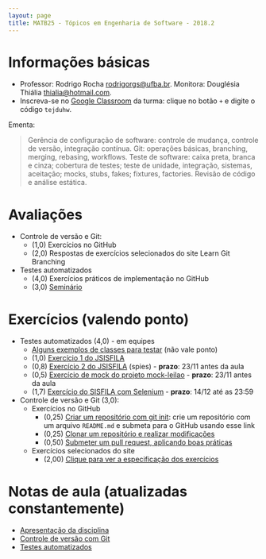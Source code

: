 ```yaml
---
layout: page
title: MATB25 - Tópicos em Engenharia de Software - 2018.2
---
```


# Informações básicas

- Professor: Rodrigo Rocha <rodrigorgs@ufba.br>. Monitora: Douglésia Thiália <thialia@hotmail.com>.
- Inscreva-se no [Google Classroom](https://classroom.google.com/) da turma: clique no botão `+` e digite o código `tejduhw`.

Ementa:

> Gerência de configuração de software: controle de mudança, controle de versão, integração contínua. Git: operações básicas, branching, merging, rebasing, workflows. Teste de software: caixa preta, branca e cinza; cobertura de testes; teste de unidade, integração, sistemas, aceitação; mocks, stubs, fakes; fixtures, factories. Revisão de código e análise estática.

# Avaliações

- Controle de versão e Git:
  - (1,0) Exercícios no GitHub
  - (2,0) Respostas de exercícios selecionados do site Learn Git Branching
- Testes automatizados
  - (4,0) Exercícios práticos de implementação no GitHub
  - (3,0) [Seminário](seminarios)

# Exercícios (valendo ponto)

- Testes automatizados (4,0) - em equipes
  - [Alguns exemplos de classes para testar](https://github.com/rodrigorgs/exemplos-teste-software) (não vale ponto)
  - (1,0) [Exercício 1 do JSISFILA](ex-sisfila)
  - (0,8) [Exercício 2 do JSISFILA](ex-sisfila) (spies) - **prazo**: 23/11 antes da aula
  - (0,5) [Exercício de mock do projeto mock-leilao](ex-mock-leilao) - **prazo**: 23/11 antes da aula
  - (1,7) [Exercício do SISFILA com Selenium](ex-sisfila-selenium) - **prazo**: 14/12 até as 23:59
- Controle de versão e Git (3,0):
  + Exercícios no GitHub
    * (0,25) [Criar um repositório com git init](https://classroom.github.com/a/TWxmNZN0): crie um repositório com um arquivo `README.md` e submeta para o GitHub usando esse link
    * (0,25) [Clonar um repositório e realizar modificações](https://github.com/matb25-20182/clone)
    * (0,50) [Submeter um pull request, aplicando boas práticas](ex-pull-request)
  + Exercícios selecionados do site
    * (2,00) [Clique para ver a especificação dos exercícios](ex-gitbranch)

# Notas de aula (atualizadas constantemente)

- [Apresentação da disciplina](https://docs.google.com/presentation/d/1ribuHx0L-BRgX8KGpGBvRtDBPRtpCVSiL-1Lun4H3tY/edit?usp=sharing)
- [Controle de versão com Git](https://docs.google.com/presentation/d/1QTLn7roYJw_Cfm_IWRL-KusmQgnlQ6YVG6ZWePLDIFQ/edit?usp=sharing)
- [Testes automatizados](https://docs.google.com/presentation/d/16ofYJRGDntlczJVN7xytbbQjxns3WSqFU9n5FvWSapU/edit?usp=sharing)



